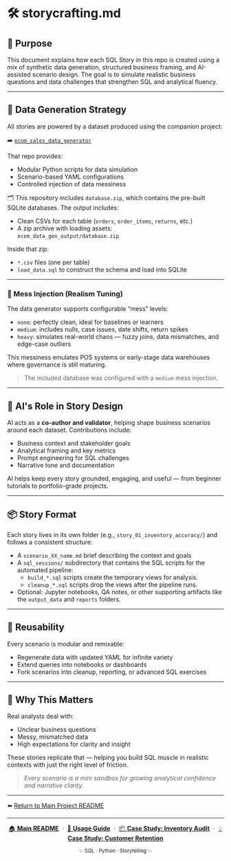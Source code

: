 # 🛠️ storycrafting.md

## 🎯 Purpose

This document explains how each SQL Story in this repo is created using a mix of synthetic data generation, structured business framing, and AI-assisted scenario design. The goal is to simulate realistic business questions and data challenges that strengthen SQL and analytical fluency.

---

## 🧬 Data Generation Strategy

All stories are powered by a dataset produced using the companion project:

➡️ [`ecom_sales_data_generator`](https://github.com/G-Schumacher44/ecom_sales_data_generator)

That repo provides:
- Modular Python scripts for data simulation
- Scenario-based YAML configurations
- Controlled injection of data messiness

🗂️ This repository includes `database.zip`, which contains the pre-built SQLite databases.
The output includes:
- Clean CSVs for each table (`orders`, `order_items`, `returns`, etc.)
- A zip archive with loading assets:  
  `ecom_data_gen_output/database.zip`

Inside that zip:
- `*.csv` files (one per table)
- `load_data.sql` to construct the schema and load into SQLite

---

### 🧪 Mess Injection (Realism Tuning)

The data generator supports configurable “mess” levels:
- `none`: perfectly clean, ideal for baselines or learners
- `medium`: includes nulls, case issues, date shifts, return spikes
- `heavy`: simulates real-world chaos — fuzzy joins, data mismatches, and edge-case outliers

This messiness emulates POS systems or early-stage data warehouses where governance is still maturing.

> The included database was configured with a `medium` mess injection.

---

## 🤖 AI's Role in Story Design

AI acts as a **co-author and validator**, helping shape business scenarios around each dataset. Contributions include:

- Business context and stakeholder goals
- Analytical framing and key metrics
- Prompt engineering for SQL challenges
- Narrative tone and documentation

AI helps keep every story grounded, engaging, and useful — from beginner tutorials to portfolio-grade projects.

---

## 📦 Story Format

Each story lives in its own folder (e.g., `story_01_inventory_accuracy/`) and follows a consistent structure:

- A `scenario_XX_name.md` brief describing the context and goals
- A `sql_sessions/` subdirectory that contains the SQL scripts for the automated pipeline:
  - `build_*.sql` scripts create the temporary views for analysis.
  - `cleanup_*.sql` scripts drop the views after the pipeline runs.
- Optional: Jupyter notebooks, QA notes, or other supporting artifacts like the `output_data` and `reports` folders.

---

## 🔄 Reusability

Every scenario is modular and remixable:
- Regenerate data with updated YAML for infinite variety
- Extend queries into notebooks or dashboards
- Fork scenarios into cleanup, reporting, or advanced SQL exercises

---

## 🌱 Why This Matters

Real analysts deal with:
- Unclear business questions
- Messy, mismatched data
- High expectations for clarity and insight

These stories replicate that — helping you build SQL muscle in realistic contexts with just the right level of friction.

> _Every scenario is a mini sandbox for growing analytical confidence and narrative clarity._

---

⬅️ [Return to Main Project README](README.md)

---

<p align="center">
  <a href="README.md">🏠 <b>Main README</b></a>
  &nbsp;·&nbsp;
  <a href="USAGE.md">📖 <b>Usage Guide</b></a>
  &nbsp;·&nbsp;
  <a href="story_01_inventory_audit/story_01_portfolio_readme.md">📦 <b>Case Study: Inventory Audit</b></a>
  &nbsp;·&nbsp;
  <a href="story_02_customer_retention_snapshot/story_02_portfolio_readme.md">💡 <b>Case Study: Customer Retention</b></a>
</p>

<p align="center">
  <sub>✨ SQL · Python · Storytelling ✨</sub>
</p>